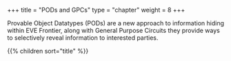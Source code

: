 +++
title = "PODs and GPCs"
type = "chapter"
weight = 8
+++

Provable Object Datatypes (PODs) are a new approach to information hiding within EVE Frontier, along with General Purpose Circuits they provide ways to selectively reveal information to interested parties.

{{% children sort="title" %}}
